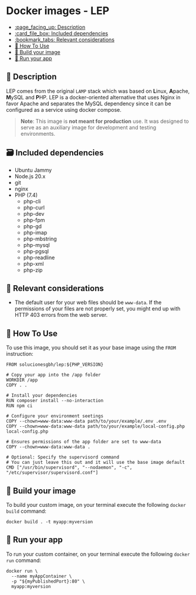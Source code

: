<!-- omit in toc -->
# Docker images - LEP

- [:page\_facing\_up: Description](#page_facing_up-description)
- [:card\_file\_box: Included dependencies](#card_file_box-included-dependencies)
- [:bookmark\_tabs: Relevant considerations](#bookmark_tabs-relevant-considerations)
- [:dart: How To Use](#dart-how-to-use)
- [:whale2: Build your image](#whale2-build-your-image)
- [:rocket: Run your app](#rocket-run-your-app)

## :page_facing_up: Description

LEP comes from the original `LAMP` stack which was based on **L**inux, **A**pache, **M**ySQL and **P**HP. LEP is a docker-oriented alternative that uses Nginx in favor Apache and separates the MySQL dependency since it can be configured as a service using docker compose.

> **Note**: This image is **not meant for production** use. It was designed to serve as an auxiliary image for development and testing environments.

## :card_file_box: Included dependencies

- Ubuntu Jammy
- Node.js 20.x
- git
- nginx
- PHP (7.4)
  - php-cli
  - php-curl
  - php-dev
  - php-fpm
  - php-gd
  - php-imap
  - php-mbstring
  - php-mysql
  - php-pgsql
  - php-readline
  - php-xml
  - php-zip

## :bookmark_tabs: Relevant considerations

- The default user for your web files should be `www-data`. If the permissions of your files are not properly set, you might end up with HTTP 403 errors from the web server.

## :dart: How To Use

To use this image, you should set it as your base image using the `FROM` instruction:

```docker
FROM solucionesgbh/lep:${PHP_VERSION}

# Copy your app into the /app folder
WORKDIR /app
COPY . .

# Install your dependencies
RUN composer install --no-interaction
RUN npm ci

# Configure your environment seetings
COPY --chown=www-data:www-data path/to/your/example/.env .env
COPY --chown=www-data:www-data path/to/your/example/local-config.php local-config.php

# Ensures permissions of the app folder are set to www-data
COPY --chown=www-data:www-data .

# Optional: Specify the supervisord command
# You can just leave this out and it will use the base image default
CMD ["/usr/bin/supervisord", "--nodaemon", "-c", "/etc/supervisor/supervisord.conf"]
```

## :whale2: Build your image

To build your custom image, on your terminal execute the following `docker build` command:

```shell
docker build . -t myapp:myversion
```

## :rocket: Run your app

To run your custom container, on your terminal execute the following `docker run` command:

```shell
docker run \
  --name myAppContainer \
  -p "${myPublishedPort}:80" \
  myapp:myversion
```
